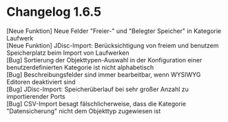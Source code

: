 # Changelog 1.6.5

[Neue Funktion] Neue Felder "Freier-" und "Belegter Speicher" in Kategorie Laufwerk<br>
[Neue Funktion] JDisc-Import: Berücksichtigung von freiem und benutzem Speicherplatz beim Import von Laufwerken<br>
[Bug]           Sortierung der Objekttypen-Auswahl in der Konfiguration einer benutzerdefinierten Kategorie ist nicht alphabetisch<br>
[Bug]           Beschreibungsfelder sind immer bearbeitbar, wenn WYSIWYG Editoren deaktiviert sind<br>
[Bug]           JDisc-Import: Speicherüberlauf bei sehr großer Anzahl zu importierender Ports<br>
[Bug]           CSV-Import besagt fälschlicherweise, dass die Kategorie "Datensicherung" nicht dem Objekttyp zugewiesen ist<br>
